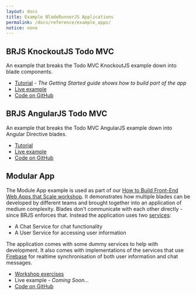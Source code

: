 ```yaml
---
layout: docs
title: Example BladeRunnerJS Applications
permalink: /docs/reference/example_apps/
notice: none
---
```


## BRJS KnockoutJS Todo MVC

An example that breaks the Todo MVC KnockoutJS example down into blade components.

* [Tutorial](/docs/use/getting_started/) - *The Getting Started guide shows how to build part of the app*
* [Live example](http://bladerunnerjs.github.io/brjs-todomvc-knockout/)
* [Code on GitHub](https://github.com/BladeRunnerJS/brjs-todomvc-knockout)

## BRJS AngularJS Todo MVC

An example that breaks the Todo MVC AngularJS example down into Angular Directive blades.

* [Tutorial](http://bladerunnerjs.org/blog/using-angularjs-with-bladerunnerjs/)
* [Live example](http://bladerunnerjs.github.io/brjs-todomvc-angular)
* [Code on GitHub](https://github.com/BladeRunnerJS/brjs-todomvc-angular)

<!--
## BRJS Todo MVC with KnockoutJS & AngularJS Blades

The KnockoutJS & AngularJS Todo MVC example application demonstrates how you can build an application using multiple front-end technologies.

* Live example
* Code on GitHub
-->

## Modular App

The Module App example is used as part of our [How to Build Front-End Web Apps that Scale workshop](http://bladerunnerjs.github.io/scaling-js-apps/). It demonstrates how multiple blades can be developed by different teams and brought together into an application of medium complexity. Blades don't communicate with each other directly - since BRJS enforces that. Instead the application uses two [services](/docs/concepts/services/):

* A Chat Service for chat functionality
* A User Service for accessing user information

The application comes with some dummy services to help with development. It also comes with implementations of the services that use [Firebase](http://firebase.com) for realtime synchronisation of both user information and chat messages.

* [Workshop exercises](http://bladerunnerjs.github.io/scaling-js-apps/)
* Live example - *Coming Soon...*
* [Code on GitHub](https://github.com/BladeRunnerJS/modularapp)
